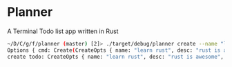 # Planner

A Terminal Todo list app written in Rust

```sh
~/D/C/g/f/planner (master) [2]> ./target/debug/planner create --name "learn rust" --desc "rust is awesome" --finsh-date "2025-12-31"
Options { cmd: Create(CreateOpts { name: "learn rust", desc: "rust is awesome", finsh_date: "2025-12-31" }) }
create todo: CreateOpts { name: "learn rust", desc: "rust is awesome", finsh_date: "2025-12-31" }
```
